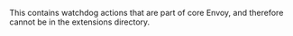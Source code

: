 This contains watchdog actions that are part of core Envoy, and therefore cannot
be in the extensions directory.
